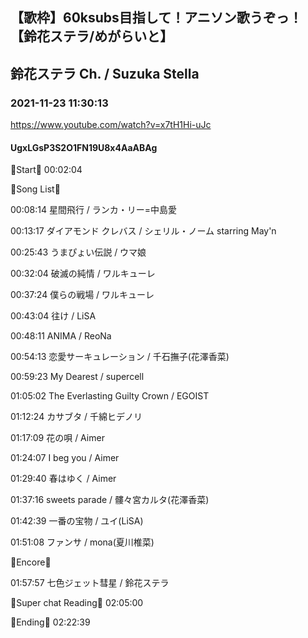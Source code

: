 ## 【歌枠】60ksubs目指して！アニソン歌うぞっ！【鈴花ステラ/めがらいと】
## 鈴花ステラ Ch. / Suzuka Stella
### 2021-11-23 11:30:13
https://www.youtube.com/watch?v=x7tH1Hi-uJc
#### UgxLGsP3S2O1FN19U8x4AaABAg
🔔Start🔔 00:02:04



🔔Song List🔔

00:08:14 星間飛行 / ランカ・リー=中島愛

00:13:17 ダイアモンド クレバス / シェリル・ノーム starring May'n

00:25:43 うまぴょい伝説 / ウマ娘

00:32:04 破滅の純情 / ワルキューレ

00:37:24 僕らの戦場 / ワルキューレ

00:43:04 往け / LiSA

00:48:11 ANIMA / ReoNa

00:54:13 恋愛サーキュレーション / 千石撫子(花澤香菜)

00:59:23 My Dearest / supercell

01:05:02 The Everlasting Guilty Crown / EGOIST

01:12:24 カサブタ / 千綿ヒデノリ

01:17:09 花の唄 / Aimer

01:24:07 I beg you / Aimer

01:29:40 春はゆく / Aimer

01:37:16 sweets parade / 髏々宮カルタ(花澤香菜)

01:42:39 一番の宝物 / ユイ(LiSA)

01:51:08 ファンサ / mona(夏川椎菜)



🔔Encore🔔

01:57:57 七色ジェット彗星 / 鈴花ステラ



🔔Super chat Reading🔔 02:05:00



🔔Ending🔔 02:22:39

